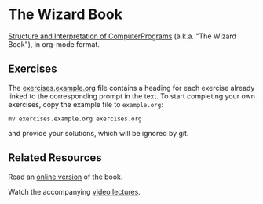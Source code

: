 # The Wizard Book

[Structure and Interpretation of ComputerPrograms](https://mitpress.mit.edu/9780262510875/structure-and-interpretation-of-computer-programs/)
(a.k.a. "The Wizard Book"), in org-mode format.

## Exercises

The [exercises.example.org](./exercises.example.org) file contains a heading for
each exercise already linked to the corresponding prompt in the text. To start
completing your own exercises, copy the example file to `example.org`:

`mv exercises.example.org exercises.org`

and provide your solutions, which will be ignored by git.

## Related Resources

Read an [online version](http://sarabander.github.io/sicp/) of the book.

Watch the accompanying [video lectures](https://www.youtube.com/playlist?list=PLE18841CABEA24090).
